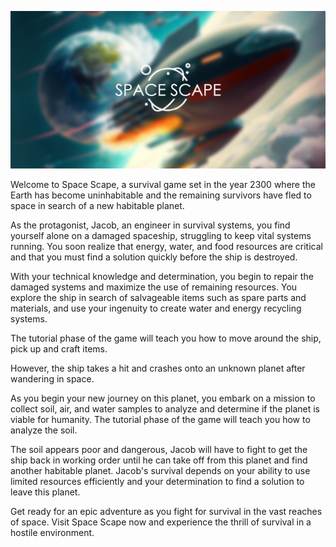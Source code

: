 ![spacescape_banner.png](https://github.com/thomas-rooty/spacescape/raw/master/public/img/spacescape_banner.png)

Welcome to Space Scape, a survival game set in the year 2300 where the Earth has become uninhabitable and the remaining survivors have fled to space in search of a new habitable planet.

As the protagonist, Jacob, an engineer in survival systems, you find yourself alone on a damaged spaceship, struggling to keep vital systems running. You soon realize that energy, water, and food resources are critical and that you must find a solution quickly before the ship is destroyed.

With your technical knowledge and determination, you begin to repair the damaged systems and maximize the use of remaining resources. You explore the ship in search of salvageable items such as spare parts and materials, and use your ingenuity to create water and energy recycling systems.

The tutorial phase of the game will teach you how to move around the ship, pick up and craft items.

However, the ship takes a hit and crashes onto an unknown planet after wandering in space.

As you begin your new journey on this planet, you embark on a mission to collect soil, air, and water samples to analyze and determine if the planet is viable for humanity. The tutorial phase of the game will teach you how to analyze the soil.

The soil appears poor and dangerous, Jacob will have to fight to get the ship back in working order until he can take off from this planet and find another habitable planet. Jacob's survival depends on your ability to use limited resources efficiently and your determination to find a solution to leave this planet.

Get ready for an epic adventure as you fight for survival in the vast reaches of space. Visit Space Scape now and experience the thrill of survival in a hostile environment.

